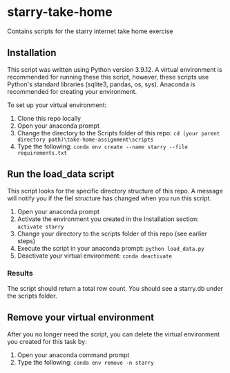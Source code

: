 # starry-take-home
Contains scripts for the starry internet take home exercise

## Installation
This script was written using Python version 3.9.12. A virtual environment is recommended for running these this script, however, these scripts use Python's standard libraries (sqlite3, pandas, os, sys). Anaconda is recommended for creating your environment.

To set up your virtual environment:
1. Clone this repo locally
2. Open your anaconda prompt
3. Change the directory to the Scripts folder of this repo: ```cd (your parent directory path)\take-home-assignment\scripts```
5. Type the following: ```conda env create --name starry --file requirements.txt```

## Run the load_data script
This script looks for the specific directory structure of this repo. A message will notify you if the fiel structure has changed when you run this script.

1. Open your anaconda prompt
2. Activate the environment you created in the Installation section: ```activate starry```
3. Change your directory to the scripts folder of this repo (see earlier steps)
4. Execute the script in your anaconda prompt: ```python load_data.py```
5. Deactivate your virtual environment: ```conda deactivate```
### Results
The script should return a total row count. You should see a starry.db under the scripts folder.

## Remove your virtual environment
After you no longer need the script, you can delete the virtual environment you created for this task by:
1. Open your anaconda command prompt
2. Type the following: ```conda env remove -n starry```
